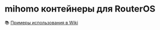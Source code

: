 # mihomo контейнеры для RouterOS
📚 [Примеры использования в Wiki](https://github.com/vanes32/mihomo/wiki)